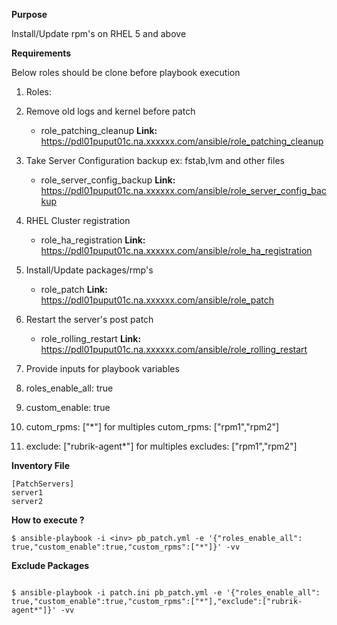 **Purpose**

Install/Update rpm's on RHEL 5 and above 

**Requirements**

Below roles should be clone before playbook execution

1. Roles:
  1. Remove old logs and kernel before patch
     * role_patching_cleanup
     **Link:** https://pdl01puput01c.na.xxxxxx.com/ansible/role_patching_cleanup
  2. Take Server Configuration backup ex: fstab,lvm and other files
     * role_server_config_backup
     **Link:** https://pdl01puput01c.na.xxxxxx.com/ansible/role_server_config_backup
  3. RHEL Cluster registration
     * role_ha_registration
     **Link:** https://pdl01puput01c.na.xxxxxx.com/ansible/role_ha_registration
  4. Install/Update packages/rmp's
     * role_patch
     **Link:** https://pdl01puput01c.na.xxxxxx.com/ansible/role_patch 
  5. Restart the server's post patch
     * role_rolling_restart
     **Link:** https://pdl01puput01c.na.xxxxxx.com/ansible/role_rolling_restart

2. Provide inputs for playbook variables
  1. roles_enable_all: true
  2. custom_enable: true
  3. cutom_rpms: ["*"] for multiples cutom_rpms: ["rpm1","rpm2"]
  4. exclude: ["rubrik-agent*"] for multiples excludes: ["rpm1","rpm2"]

**Inventory File**

```
[PatchServers]
server1
server2
```

**How to execute ?**

```
$ ansible-playbook -i <inv> pb_patch.yml -e '{"roles_enable_all": true,"custom_enable":true,"custom_rpms":["*"]}' -vv

```

**Exclude Packages**

```

$ ansible-playbook -i patch.ini pb_patch.yml -e '{"roles_enable_all": true,"custom_enable":true,"custom_rpms":["*"],"exclude":["rubrik-agent*"]}' -vv

```
